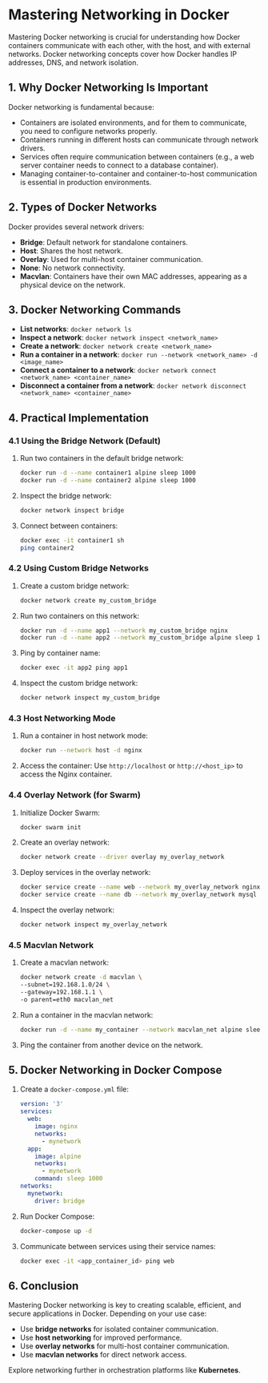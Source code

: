 # Mastering Networking in Docker

Mastering Docker networking is crucial for understanding how Docker containers communicate with each other, with the host, and with external networks. Docker networking concepts cover how Docker handles IP addresses, DNS, and network isolation.

## 1. Why Docker Networking Is Important

Docker networking is fundamental because:
- Containers are isolated environments, and for them to communicate, you need to configure networks properly.
- Containers running in different hosts can communicate through network drivers.
- Services often require communication between containers (e.g., a web server container needs to connect to a database container).
- Managing container-to-container and container-to-host communication is essential in production environments.

## 2. Types of Docker Networks

Docker provides several network drivers:
- **Bridge**: Default network for standalone containers.
- **Host**: Shares the host network.
- **Overlay**: Used for multi-host container communication.
- **None**: No network connectivity.
- **Macvlan**: Containers have their own MAC addresses, appearing as a physical device on the network.

## 3. Docker Networking Commands

- **List networks**: `docker network ls`
- **Inspect a network**: `docker network inspect <network_name>`
- **Create a network**: `docker network create <network_name>`
- **Run a container in a network**: `docker run --network <network_name> -d <image_name>`
- **Connect a container to a network**: `docker network connect <network_name> <container_name>`
- **Disconnect a container from a network**: `docker network disconnect <network_name> <container_name>`

## 4. Practical Implementation

### 4.1 Using the Bridge Network (Default)

1. Run two containers in the default bridge network:
    ```bash
    docker run -d --name container1 alpine sleep 1000
    docker run -d --name container2 alpine sleep 1000
    ```
2. Inspect the bridge network:
    ```bash
    docker network inspect bridge
    ```
3. Connect between containers:
    ```bash
    docker exec -it container1 sh
    ping container2
    ```

### 4.2 Using Custom Bridge Networks

1. Create a custom bridge network:
    ```bash
    docker network create my_custom_bridge
    ```
2. Run two containers on this network:
    ```bash
    docker run -d --name app1 --network my_custom_bridge nginx
    docker run -d --name app2 --network my_custom_bridge alpine sleep 1000
    ```
3. Ping by container name:
    ```bash
    docker exec -it app2 ping app1
    ```
4. Inspect the custom bridge network:
    ```bash
    docker network inspect my_custom_bridge
    ```

### 4.3 Host Networking Mode

1. Run a container in host network mode:
    ```bash
    docker run --network host -d nginx
    ```
2. Access the container:
    Use `http://localhost` or `http://<host_ip>` to access the Nginx container.

### 4.4 Overlay Network (for Swarm)

1. Initialize Docker Swarm:
    ```bash
    docker swarm init
    ```
2. Create an overlay network:
    ```bash
    docker network create --driver overlay my_overlay_network
    ```
3. Deploy services in the overlay network:
    ```bash
    docker service create --name web --network my_overlay_network nginx
    docker service create --name db --network my_overlay_network mysql
    ```
4. Inspect the overlay network:
    ```bash
    docker network inspect my_overlay_network
    ```

### 4.5 Macvlan Network

1. Create a macvlan network:
    ```bash
    docker network create -d macvlan \
    --subnet=192.168.1.0/24 \
    --gateway=192.168.1.1 \
    -o parent=eth0 macvlan_net
    ```
2. Run a container in the macvlan network:
    ```bash
    docker run -d --name my_container --network macvlan_net alpine sleep 1000
    ```
3. Ping the container from another device on the network.

## 5. Docker Networking in Docker Compose

1. Create a `docker-compose.yml` file:
    ```yaml
    version: '3'
    services:
      web:
        image: nginx
        networks:
          - mynetwork
      app:
        image: alpine
        networks:
          - mynetwork
        command: sleep 1000
    networks:
      mynetwork:
        driver: bridge
    ```
2. Run Docker Compose:
    ```bash
    docker-compose up -d
    ```
3. Communicate between services using their service names:
    ```bash
    docker exec -it <app_container_id> ping web
    ```

## 6. Conclusion

Mastering Docker networking is key to creating scalable, efficient, and secure applications in Docker. Depending on your use case:
- Use **bridge networks** for isolated container communication.
- Use **host networking** for improved performance.
- Use **overlay networks** for multi-host container communication.
- Use **macvlan networks** for direct network access.

Explore networking further in orchestration platforms like **Kubernetes**.
